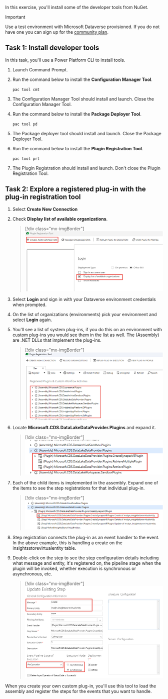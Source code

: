 In this exercise, you'll install some of the developer tools from NuGet.

> [!IMPORTANT]
> Use a test environment with Microsoft Dataverse provisioned. If you do not have one you can sign up for the [community plan](https://powerapps.microsoft.com/communityplan/?azure-portal=true).

## Task 1: Install developer tools

In this task, you'll use a Power Platform CLI to install tools.

1. Launch Command Prompt.

1. Run the command below to install the **Configuration Manager Tool**.

	```pac tool cmt```

1. The Configuration Manager Tool should install and launch. Close the Configuration Manager Tool.

1. Run the command below to install the **Package Deployer Tool**.

	```pac tool pd```

1. The Package deployer tool should install and launch. Close the Package Deployer Tool.

1. Run the command below to install the **Plugin Registration Tool**.

	```pac tool prt```

1. The Plugin Registration should install and launch. Don't close the Plugin Registration Tool.
    

## Task 2: Explore a registered plug-in with the plug-in registration tool

1.  Select **Create New Connection**

1.  Check **Display list of available organizations**.

	> [!div class="mx-imgBorder"]
	> [![Screenshot showing create new connection and make sure to show the list of available organizations.](../media/create.png)](../media/create.png#lightbox)

1.  Select **Login** and sign in with your Dataverse environment credentials when prompted.

1.  On the list of organizations (environments) pick your environment and select **Login** again.

1.  You'll see a list of system plug-ins, if you do this on an environment with custom plug-ins you would see them in the list as well. The (Assembly) are .NET DLLs that implement the plug-ins.

	> [!div class="mx-imgBorder"]
	> [![Screenshot showing list of plugins in the tool.](../media/list.png)](../media/list.png#lightbox)

1.  Locate **Microsoft.CDS.DataLakeDataProvider.Plugins** and expand it.

	> [!div class="mx-imgBorder"]
	> [![Screenshot showing locating a specific plugin.](../media/plugin.png)](../media/plugin.png#lightbox)

1.  Each of the child items is implemented in the assembly. Expand one of the items to see the step registrations for that individual plug-in.

	> [!div class="mx-imgBorder"]
	> [![Screenshot highlighting a step from a plugin.](../media/step.png)](../media/step.png#lightbox)

1. Step registration connects the plug-in as an event handler to the event. In the above example, this is handling a create on the insightsstorevirtualentity table.

1. Double-click on the step to see the step configuration details including what message and entity, it's registered on, the pipeline stage when the plugin will be invoked, whether execution is synchronous or asynchronous, etc.
   
	> [!div class="mx-imgBorder"]
	> [![Screenshot showing the properties for a step.](../media/properties.png)](../media/properties.png#lightbox)

When you create your own custom plug-in, you'll use this tool to load the assembly and register the steps for the events that you want to handle.
